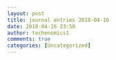 ```yaml
---
layout: post
title: journal entries 2018-04-16
date: 2018-04-16 23:50
author: techenomics1
comments: true
categories: [Uncategorized]
---
```

